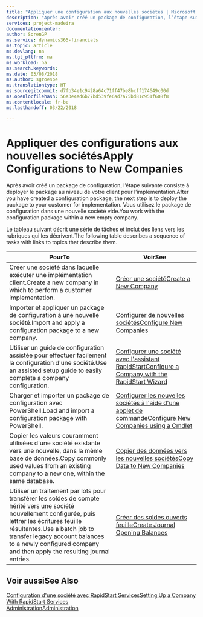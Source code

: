 ```yaml
---
title: "Appliquer une configuration aux nouvelles sociétés | Microsoft Docs"
description: "Après avoir créé un package de configuration, l’étape suivante consiste à déployer le package au niveau de votre client pour l’implémentation. Vous utilisez la configuration avec une nouvelle société vide."
services: project-madeira
documentationcenter: 
author: SorenGP
ms.service: dynamics365-financials
ms.topic: article
ms.devlang: na
ms.tgt_pltfrm: na
ms.workload: na
ms.search.keywords: 
ms.date: 03/08/2018
ms.author: sgroespe
ms.translationtype: HT
ms.sourcegitcommit: d7fb34e1c9428a64c71ff47be8bcff174649c00d
ms.openlocfilehash: 56a3e4ad6b77bd539fe6ad7a75bd81c951f608f8
ms.contentlocale: fr-be
ms.lasthandoff: 03/22/2018

---
```

# <a name="apply-configurations-to-new-companies"></a><span data-ttu-id="655b0-104">Appliquer des configurations aux nouvelles sociétés</span><span class="sxs-lookup"><span data-stu-id="655b0-104">Apply Configurations to New Companies</span></span>
<span data-ttu-id="655b0-105">Après avoir créé un package de configuration, l’étape suivante consiste à déployer le package au niveau de votre client pour l’implémentation.</span><span class="sxs-lookup"><span data-stu-id="655b0-105">After you have created a configuration package, the next step is to deploy the package to your customer for implementation.</span></span> <span data-ttu-id="655b0-106">Vous utilisez le package de configuration dans une nouvelle société vide.</span><span class="sxs-lookup"><span data-stu-id="655b0-106">You work with the configuration package within a new empty company.</span></span>  

 <span data-ttu-id="655b0-107">Le tableau suivant décrit une série de tâches et inclut des liens vers les rubriques qui les décrivent.</span><span class="sxs-lookup"><span data-stu-id="655b0-107">The following table describes a sequence of tasks with links to topics that describe them.</span></span>

|<span data-ttu-id="655b0-108">**Pour**</span><span class="sxs-lookup"><span data-stu-id="655b0-108">**To**</span></span>|<span data-ttu-id="655b0-109">**Voir**</span><span class="sxs-lookup"><span data-stu-id="655b0-109">**See**</span></span>|  
|------------|-------------|  
|<span data-ttu-id="655b0-110">Créer une société dans laquelle exécuter une implémentation client.</span><span class="sxs-lookup"><span data-stu-id="655b0-110">Create a new company in which to perform a customer implementation.</span></span>|[<span data-ttu-id="655b0-111">Créer une société</span><span class="sxs-lookup"><span data-stu-id="655b0-111">Create a New Company</span></span>](admin-how-to-create-a-new-company.md)|  
|<span data-ttu-id="655b0-112">Importer et appliquer un package de configuration à une nouvelle société.</span><span class="sxs-lookup"><span data-stu-id="655b0-112">Import and apply a configuration package to a new company.</span></span>|[<span data-ttu-id="655b0-113">Configurer de nouvelles sociétés</span><span class="sxs-lookup"><span data-stu-id="655b0-113">Configure New Companies</span></span>](admin-how-to-configure-new-companies.md)|  
|<span data-ttu-id="655b0-114">Utiliser un guide de configuration assistée pour effectuer facilement la configuration d'une société.</span><span class="sxs-lookup"><span data-stu-id="655b0-114">Use an assisted setup guide to easily complete a company configuration.</span></span>|[<span data-ttu-id="655b0-115">Configurer une société avec l'assistant RapidStart</span><span class="sxs-lookup"><span data-stu-id="655b0-115">Configure a Company with the RapidStart Wizard</span></span>](admin-how-to-configure-a-company-with-the-rapidstart-wizard.md)|
|<span data-ttu-id="655b0-116">Charger et importer un package de configuration avec PowerShell.</span><span class="sxs-lookup"><span data-stu-id="655b0-116">Load and import a configuration package with PowerShell.</span></span>|[<span data-ttu-id="655b0-117">Configurer les nouvelles sociétés à l'aide d'une applet de commande</span><span class="sxs-lookup"><span data-stu-id="655b0-117">Configure New Companies using a Cmdlet</span></span>](admin-how-to-configure-new-companies-using-a-cmdlet.md)|
|<span data-ttu-id="655b0-118">Copier les valeurs couramment utilisées d'une société existante vers une nouvelle, dans la même base de données.</span><span class="sxs-lookup"><span data-stu-id="655b0-118">Copy commonly used values from an existing company to a new one, within the same database.</span></span>|[<span data-ttu-id="655b0-119">Copier des données vers les nouvelles sociétés</span><span class="sxs-lookup"><span data-stu-id="655b0-119">Copy Data to New Companies</span></span>](admin-how-to-copy-data-to-new-companies.md)|  
|<span data-ttu-id="655b0-120">Utiliser un traitement par lots pour transférer les soldes de compte hérité vers une société nouvellement configurée, puis lettrer les écritures feuille résultantes.</span><span class="sxs-lookup"><span data-stu-id="655b0-120">Use a batch job to transfer legacy account balances to a newly configured company and then apply the resulting journal entries.</span></span>|[<span data-ttu-id="655b0-121">Créer des soldes ouverts feuille</span><span class="sxs-lookup"><span data-stu-id="655b0-121">Create Journal Opening Balances</span></span>](admin-how-to-create-journal-opening-balances.md)|  

## <a name="see-also"></a><span data-ttu-id="655b0-122">Voir aussi</span><span class="sxs-lookup"><span data-stu-id="655b0-122">See Also</span></span>  
[<span data-ttu-id="655b0-123">Configuration d'une société avec RapidStart Services</span><span class="sxs-lookup"><span data-stu-id="655b0-123">Setting Up a Company With RapidStart Services</span></span>](admin-set-up-a-company-with-rapidstart.md)  
[<span data-ttu-id="655b0-124">Administration</span><span class="sxs-lookup"><span data-stu-id="655b0-124">Administration</span></span>](admin-setup-and-administration.md)

